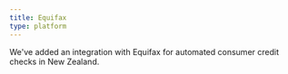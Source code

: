 ```yaml
---
title: Equifax
type: platform
---
```


We've added an integration with Equifax for automated consumer credit checks in New Zealand.